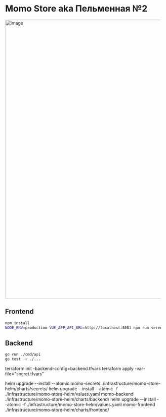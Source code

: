 # Momo Store aka Пельменная №2

<img width="900" alt="image" src="https://user-images.githubusercontent.com/9394918/167876466-2c530828-d658-4efe-9064-825626cc6db5.png">

## Frontend

```bash
npm install
NODE_ENV=production VUE_APP_API_URL=http://localhost:8081 npm run serve
```

## Backend

```bash
go run ./cmd/api
go test -v ./... 
```

terraform init -backend-config=backend.tfvars
terraform apply -var-file="secret.tfvars"


helm upgrade --install --atomic momo-secrets ./infrastructure/momo-store-helm/charts/secrets/
helm upgrade --install --atomic -f ./infrastructure/momo-store-helm/values.yaml momo-backend ./infrastructure/momo-store-helm/charts/backend/
helm upgrade --install --atomic -f ./infrastructure/momo-store-helm/values.yaml momo-frontend ./infrastructure/momo-store-helm/charts/frontend/